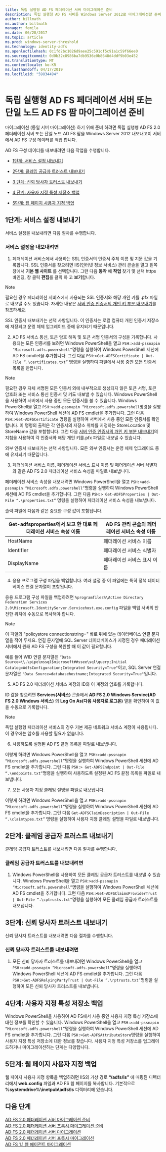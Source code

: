 ```yaml
---
title: 독립 실행형 AD FS 페더레이션 서버 마이그레이션 준비
description: 독립 실행형 AD FS 서버를 Windows Server 2012로 마이그레이션할 준비 하기에 정보를 제공 합니다.
author: billmath
ms.author: billmath
manager: femila
ms.date: 06/28/2017
ms.topic: article
ms.prod: windows-server-threshold
ms.technology: identity-adfs
ms.openlocfilehash: 0c1fd2bc1026d9aee25c591cf5c91a1c59f66ee0
ms.sourcegitcommit: 0d0b32c8986ba7db9536e0b8648d4ddf9b03e452
ms.translationtype: MT
ms.contentlocale: ko-KR
ms.lasthandoff: 04/17/2019
ms.locfileid: "59834494"
---
```

#  <a name="prepare-to-migrate-a-stand-alone-ad-fs-federation-server-or-a-single-node-ad-fs-farm"></a>독립 실행형 AD FS 페더레이션 서버 또는 단일 노드 AD FS 팜 마이그레이션 준비  
 
마이그레이션 (동일 서버 마이그레이션) 하기 위해 준비 하려면 독립 실행형 AD FS 2.0 페더레이션 서버 또는 단일 노드 AD FS 팜을 Windows Server 2012 내보내고이 서버에서 AD FS 구성 데이터를 백업 합니다.  
  
AD FS 구성 데이터를 내보내려면 다음 작업을 수행합니다.  
  
-   [1단계:  서비스 설정 내보내기](#step-1-export-service-settings)  
  
-   [2단계:  클레임 공급자 트러스트 내보내기](#step-2-export-claims-provider-trusts)  
  
-   [3 단계:  신뢰 당사자 트러스트 내보내기](#step-3-export-relying-party-trusts)  
  
-   [4 단계:  사용자 지정 특성 저장소 백업](#step-4-back-up-custom-attribute-stores)  
  
-   [5단계:  웹 페이지 사용자 지정 백업](#step-5-back-up-webpage-customizations)  
  
## <a name="step-1-export-service-settings"></a>1단계: 서비스 설정 내보내기  
 서비스 설정을 내보내려면 다음 절차를 수행합니다.  
  
### <a name="to-export-service-settings"></a>서비스 설정을 내보내려면  
  
1.  페더레이션 서비스에서 사용하는 SSL 인증서의 인증서 주체 이름 및 지문 값을 기록합니다. SSL 인증서를 찾으려면 IIS(인터넷 정보 서비스) 관리 콘솔을 열고 왼쪽 창에서 **기본 웹 사이트** 를 선택합니다. 그런 다음 **동작** 에 **작업** 찾기 및 선택 https 바인딩, 창 클릭 **편집**를 클릭 하 고 **보기**합니다.  
  
> [!NOTE]
>  필요한 경우 페더레이션 서비스에서 사용되는 SSL 인증서와 해당 개인 키를 .pfx 파일로 내보낼 수도 있습니다. 자세한 내용은 [서버 인증 인증서의 개인 키 부분 내보내기](Export-the-Private-Key-Portion-of-a-Server-Authentication-Certificate.md)를 참조하세요.  
>   
>  SSL 인증서 내보내기는 선택 사항입니다. 이 인증서는 로컬 컴퓨터 개인 인증서 저장소에 저장되고 운영 체제 업그레이드 중에 유지되기 때문입니다.  
  
2.  AD FS 서비스 통신, 토큰 암호 해독 및 토큰 서명 인증서의 구성을 기록합니다.  사용되는 모든 인증서를 보려면 Windows PowerShell을 열고 `PSH:>add-pssnapin “Microsoft.adfs.powershell”`명령을 실행하여 Windows PowerShell 세션에 AD FS cmdlet을 추가합니다. 그런 다음 `PSH:>Get-ADFSCertificate | Out-File “.\certificates.txt”` 명령을 실행하여 파일에서 사용 중인 모든 인증서 목록을 만듭니다.  
  
> [!NOTE]
>  필요한 경우 자체 서명된 모든 인증서 외에 내부적으로 생성되지 않은 토큰 서명, 토큰 암호화 또는 서비스 통신 인증서 및 키도 내보낼 수 있습니다. Windows PowerShell을 사용하여 서버에서 사용 중인 모든 인증서를 볼 수 있습니다. Windows PowerShell을 열고 `PSH:>add-pssnapin “Microsoft.adfs.powershell`명령을 실행하여 Windows PowerShell 세션에 AD FS cmdlet을 추가합니다. 그런 다음 `PSH:>Get-ADFSCertificate` 명령을 실행하여 서버에서 사용 중인 모든 인증서를 확인합니다. 이 명령의 출력은 각 인증서의 저장소 위치를 지정하는 StoreLocation 및 StoreName 값을 포함합니다. 그런 다음 [서버 인증 인증서의 개인 키 부분 내보내기](Export-the-Private-Key-Portion-of-a-Server-Authentication-Certificate.md)의 지침을 사용하여 각 인증서와 해당 개인 키를.pfx 파일로 내보낼 수 있습니다.  
>   
>  외부 인증서 내보내기는 선택 사항입니다. 모든 외부 인증서는 운영 체제 업그레이드 중에 유지되기 때문입니다.  
  
3.  페더레이션 서비스 이름, 페더레이션 서비스 표시 이름 및 페더레이션 서버 식별자와 같은 AD FS 2.0 페더레이션 서비스 속성을 파일로 내보냅니다.  
  
페더레이션 서비스 속성을 내보내려면 Windows PowerShell을 열고 `PSH:>add-pssnapin “Microsoft.adfs.powershell”`명령을 실행하여 Windows PowerShell 세션에 AD FS cmdlet을 추가합니다. 그런 다음 `PSH:> Get-ADFSProperties | Out-File “.\properties.txt”` 명령을 실행하여 페더레이션 서비스 속성을 내보냅니다.  
  
출력 파일에 다음과 같은 중요한 구성 값이 포함됩니다.  
  
    
|**Get-adfsproperties에서 보고 한 대로 페더레이션 서비스 속성 이름**|**AD FS 관리 콘솔의 페더레이션 서비스 속성 이름**|
|------|------|
|HostName|페더레이션 서비스 이름|  
|Identifier|페더레이션 서비스 식별자|  
|DisplayName|페더레이션 서비스 표시 이름|  
  
4.  응용 프로그램 구성 파일을 백업합니다. 여러 설정 중 이 파일에는 특히 정책 데이터베이스 연결 문자열이 포함됩니다.  
  
응용 프로그램 구성 파일을 백업하려면 `%programfiles%\Active Directory Federation Services 2.0\Microsoft.IdentityServer.Servicehost.exe.config` 파일을 백업 서버의 안전한 위치에 수동으로 복사해야 합니다.  
  
> [!NOTE]
>  이 파일의 "policystore connectionstring=" 바로 뒤에 있는 데이터베이스 연결 문자열을 적어 두세요. 연결 문자열에 SQL Server 데이터베이스가 지정된 경우 페더레이션 서버에서 원래 AD FS 구성을 복원할 때 이 값이 필요합니다.  
>   
>  예를 들어 WID 연결 문자열은 `“Data Source=\\.\pipe\mssql$microsoft##ssee\sql\query;Initial Catalog=AdfsConfiguration;Integrated Security=True"`이고, SQL Server 연결 문자열은 `"Data Source=databasehostname;Integrated Security=True"`입니다.  
  
5.  AD FS 2.0 페더레이션 서비스 계정의 ID와 이 계정의 암호를 기록합니다.  
  
ID 값을 찾으려면 **Services(서비스)** 콘솔에서 **AD FS 2.0 Windows Service(AD FS 2.0 Windows 서비스)** 의 **Log On As(다음 사용자로 로그온)** 열을 확인하여 이 값을 수동으로 기록합니다.  
  
> [!NOTE]
>  독립 실행형 페더레이션 서비스의 경우 기본 제공 네트워크 서비스 계정이 사용됩니다.  이 경우에는 암호를 사용할 필요가 없습니다.  
  
6.  사용하도록 설정된 AD FS 끝점 목록을 파일로 내보냅니다.  
  
이렇게 하려면 Windows PowerShell을 열고 `PSH:>add-pssnapin “Microsoft.adfs.powershell”`명령을 실행하여 Windows PowerShell 세션에 AD FS cmdlet을 추가합니다. 그런 다음 `PSH:> Get-ADFSEndpoint | Out-File “.\endpoints.txt”`명령을 실행하여 사용하도록 설정된 AD FS 끝점 목록을 파일로 내보냅니다.  
  
7.  모든 사용자 지정 클레임 설명을 파일로 내보냅니다.  
  
이렇게 하려면 Windows PowerShell을 열고 `PSH:>add-pssnapin “Microsoft.adfs.powershell”`명령을 실행하여 Windows PowerShell 세션에 AD FS cmdlet을 추가합니다. 그런 다음 `Get-ADFSClaimDescription | Out-File “.\claimtypes.txt”` 명령을 실행하여 사용자 지정 클레임 설명을 파일로 내보냅니다.  
  
##  <a name="step-2-export-claims-provider-trusts"></a>2단계: 클레임 공급자 트러스트 내보내기  
 클레임 공급자 트러스트를 내보내려면 다음 절차를 수행합니다.  
  
### <a name="to-export-claims-provider-trusts"></a>클레임 공급자 트러스트를 내보내려면  
  
1.  Windows PowerShell을 사용하여 모든 클레임 공급자 트러스트를 내보낼 수 있습니다. Windows PowerShell을 열고 `PSH:>add-pssnapin “Microsoft.adfs.powershell”`명령을 실행하여 Windows PowerShell 세션에 AD FS cmdlet을 추가합니다. 그런 다음 `PSH:>Get-ADFSClaimsProviderTrust | Out-File “.\cptrusts.txt”`명령을 실행하여 모든 클레임 공급자 트러스트를 내보냅니다.  
  
## <a name="step-3-export-relying-party-trusts"></a>3단계: 신뢰 당사자 트러스트 내보내기  
 신뢰 당사자 트러스트를 내보내려면 다음 절차를 수행합니다.  
  
### <a name="to-export-relying-party-trusts"></a>신뢰 당사자 트러스트를 내보내려면  
  
1.  모든 신뢰 당사자 트러스트를 내보내려면 Windows PowerShell을 열고 `PSH:>add-pssnapin “Microsoft.adfs.powershell”`명령을 실행하여 Windows PowerShell 세션에 AD FS cmdlet을 추가합니다. 그런 다음`PSH:>Get-ADFSRelyingPartyTrust | Out-File “.\rptrusts.txt”`명령을 실행하여 모든 신뢰 당사자 트러스트를 내보냅니다.  
  
## <a name="step-4-back-up-custom-attribute-stores"></a>4단계: 사용자 지정 특성 저장소 백업  
 Windows PowerShell을 사용하여 AD FS에서 사용 중인 사용자 지정 특성 저장소에 대한 정보를 확인할 수 있습니다. Windows PowerShell을 열고 `PSH:>add-pssnapin “Microsoft.adfs.powershell”`명령을 실행하여 Windows PowerShell 세션에 AD FS cmdlet을 추가합니다. 그런 다음 `PSH:>Get-ADFSAttributeStore`명령을 실행하여 사용자 지정 특성 저장소에 대한 정보를 찾습니다. 사용자 지정 특성 저장소를 업그레이드하거나 마이그레이션하는 단계는 다양합니다.  
  
## <a name="step-5-back-up-webpage-customizations"></a>5단계: 웹 페이지 사용자 지정 백업  
 웹 페이지 사용자 지정 항목을 백업하려면 IIS의 가상 경로 **“/adfs/ls”** 에 매핑된 디렉터리에서 **web.config** 파일과 AD FS 웹 페이지를 복사합니다. 기본적으로 **%systemdrive%\inetpub\adfs\ls** 디렉터리에 있습니다.  

## <a name="next-steps"></a>다음 단계
 [AD FS 2.0 페더레이션 서버 마이그레이션 준비](prepare-to-migrate-ad-fs-fed-server.md)   
 [AD FS 2.0 페더레이션 서버 프록시 마이그레이션 준비](prepare-to-migrate-ad-fs-fed-proxy.md)   
 [AD FS 2.0 페더레이션 서버 마이그레이션](migrate-the-ad-fs-fed-server.md)   
 [AD FS 2.0 페더레이션 서버 프록시 마이그레이션](migrate-the-ad-fs-2-fed-server-proxy.md)   
 [AD FS 1.1 웹 에이전트 마이그레이션](migrate-the-ad-fs-web-agent.md)